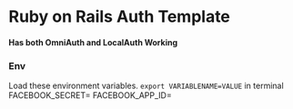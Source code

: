 # Ruby on Rails Auth Template
#### Has both OmniAuth and LocalAuth Working

### Env
Load these environment variables. `export VARIABLENAME=VALUE` in terminal
FACEBOOK_SECRET=
FACEBOOK_APP_ID=


